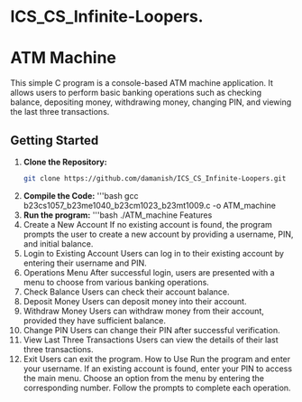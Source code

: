 # ICS_CS_Infinite-Loopers.
# ATM Machine

This simple C program is a console-based ATM machine application. It allows users to perform basic banking operations such as checking balance, depositing money, withdrawing money, changing PIN, and viewing the last three transactions.

## Getting Started

1. **Clone the Repository:**
   ```bash
   git clone https://github.com/damanish/ICS_CS_Infinite-Loopers.git
2. **Compile the Code:**
'''bash
gcc b23cs1057_b23me1040_b23cm1023_b23mt1009.c -o ATM_machine
3. **Run the program:**
'''bash
./ATM_machine
Features
1. Create a New Account
If no existing account is found, the program prompts the user to create a new account by providing a username, PIN, and initial balance.
2. Login to Existing Account
Users can log in to their existing account by entering their username and PIN.
3. Operations Menu
After successful login, users are presented with a menu to choose from various banking operations.
4. Check Balance
Users can check their account balance.
5. Deposit Money
Users can deposit money into their account.
6. Withdraw Money
Users can withdraw money from their account, provided they have sufficient balance.
7. Change PIN
Users can change their PIN after successful verification.
8. View Last Three Transactions
Users can view the details of their last three transactions.
9. Exit
Users can exit the program.
How to Use
Run the program and enter your username.
If an existing account is found, enter your PIN to access the main menu.
Choose an option from the menu by entering the corresponding number.
Follow the prompts to complete each operation.

